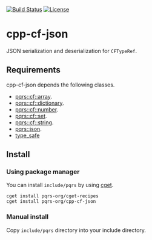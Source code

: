 [![Build Status](https://github.com/pqrs-org/cpp-cf-json/workflows/CI/badge.svg)](https://github.com/pqrs-org/cpp-cf-json/actions)
[![License](https://img.shields.io/badge/license-Boost%20Software%20License-blue.svg)](https://github.com/pqrs-org/cpp-cf-json/blob/master/LICENSE.md)

# cpp-cf-json

JSON serialization and deserialization for `CFTypeRef`.

## Requirements

cpp-cf-json depends the following classes.

- [pqrs::cf::array](https://github.com/pqrs-org/cpp-cf-array).
- [pqrs::cf::dictionary](https://github.com/pqrs-org/cpp-cf-dictionary).
- [pqrs::cf::number](https://github.com/pqrs-org/cpp-cf-number).
- [pqrs::cf::set](https://github.com/pqrs-org/cpp-cf-set).
- [pqrs::cf::string](https://github.com/pqrs-org/cpp-cf-string).
- [pqrs::json](https://github.com/pqrs-org/cpp-json).
- [type_safe](https://github.com/foonathan/type_safe)

## Install

### Using package manager

You can install `include/pqrs` by using [cget](https://github.com/pfultz2/cget).

```shell
cget install pqrs-org/cget-recipes
cget install pqrs-org/cpp-cf-json
```

### Manual install

Copy `include/pqrs` directory into your include directory.
